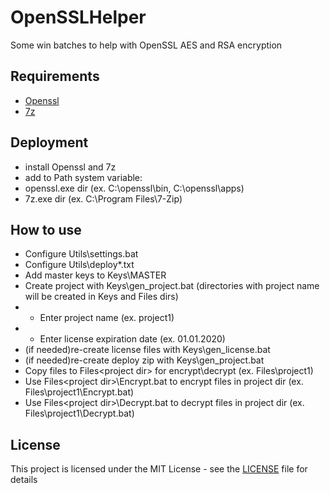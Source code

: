 # OpenSSLHelper

Some win batches to help with OpenSSL AES and RSA encryption

## Requirements

* [Openssl](https://wiki.openssl.org/index.php/Binaries)
* [7z](https://www.7-zip.org/download.html)

## Deployment

* install Openssl and 7z
* add to Path system variable:
 * openssl.exe dir (ex. C:\openssl\bin, C:\openssl\apps)
 * 7z.exe dir (ex. C:\Program Files\7-Zip)

## How to use

* Configure Utils\settings.bat
* Configure Utils\deploy\*.txt
* Add master keys to Keys\MASTER
* Create project with Keys\gen_project.bat (directories with project name will be created in Keys and Files dirs)
* * Enter project name (ex. project1) 
* * Enter license expiration date (ex. 01.01.2020)
* (if needed)re-create license files with Keys\gen_license.bat
* (if needed)re-create deploy zip with Keys\gen_project.bat
* Copy files to Files\<project dir> for encrypt\decrypt (ex. Files\project1)
* Use Files\<project dir>\Encrypt.bat to encrypt files in project dir (ex. Files\project1\Encrypt.bat)
* Use Files\<project dir>\Decrypt.bat to decrypt files in project dir (ex. Files\project1\Decrypt.bat)

## License

This project is licensed under the MIT License - see the [LICENSE](LICENSE) file for details
